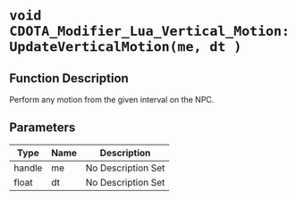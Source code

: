 # `void CDOTA_Modifier_Lua_Vertical_Motion:UpdateVerticalMotion(me, dt )`
## Function Description
Perform any motion from the given interval on the NPC.
## Parameters
Type|Name|Description
--|--|--
handle|me|No Description Set
float|dt|No Description Set
